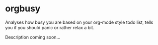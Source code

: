 orgbusy
=======

Analyses how busy you are based on your org-mode style todo list, tells you if you should panic or rather relax a bit.

Description coming soon...

